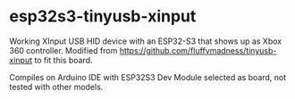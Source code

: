 # esp32s3-tinyusb-xinput

Working XInput USB HID device with an ESP32-S3 that shows up as Xbox 360 controller.
Modified from https://github.com/fluffymadness/tinyusb-xinput to fit this board.

Compiles on Arduino IDE with ESP32S3 Dev Module selected as board, not tested with other models.
